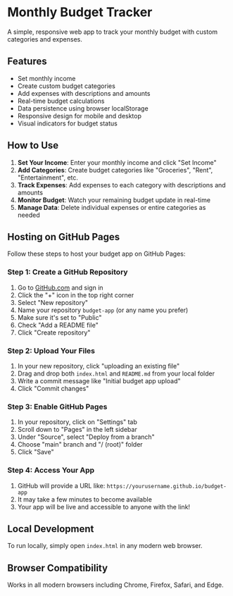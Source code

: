 # Monthly Budget Tracker

A simple, responsive web app to track your monthly budget with custom categories and expenses.

## Features

- Set monthly income
- Create custom budget categories
- Add expenses with descriptions and amounts
- Real-time budget calculations
- Data persistence using browser localStorage
- Responsive design for mobile and desktop
- Visual indicators for budget status

## How to Use

1. **Set Your Income**: Enter your monthly income and click "Set Income"
2. **Add Categories**: Create budget categories like "Groceries", "Rent", "Entertainment", etc.
3. **Track Expenses**: Add expenses to each category with descriptions and amounts
4. **Monitor Budget**: Watch your remaining budget update in real-time
5. **Manage Data**: Delete individual expenses or entire categories as needed

## Hosting on GitHub Pages

Follow these steps to host your budget app on GitHub Pages:

### Step 1: Create a GitHub Repository
1. Go to [GitHub.com](https://github.com) and sign in
2. Click the "+" icon in the top right corner
3. Select "New repository"
4. Name your repository `budget-app` (or any name you prefer)
5. Make sure it's set to "Public"
6. Check "Add a README file"
7. Click "Create repository"

### Step 2: Upload Your Files
1. In your new repository, click "uploading an existing file"
2. Drag and drop both `index.html` and `README.md` from your local folder
3. Write a commit message like "Initial budget app upload"
4. Click "Commit changes"

### Step 3: Enable GitHub Pages
1. In your repository, click on "Settings" tab
2. Scroll down to "Pages" in the left sidebar
3. Under "Source", select "Deploy from a branch"
4. Choose "main" branch and "/ (root)" folder
5. Click "Save"

### Step 4: Access Your App
1. GitHub will provide a URL like: `https://yourusername.github.io/budget-app`
2. It may take a few minutes to become available
3. Your app will be live and accessible to anyone with the link!

## Local Development

To run locally, simply open `index.html` in any modern web browser.

## Browser Compatibility

Works in all modern browsers including Chrome, Firefox, Safari, and Edge.
